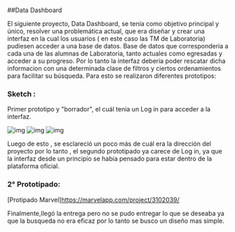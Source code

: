 ##Data Dashboard

El siguiente proyecto, Data Dashboard, se tenía como objetivo principal y único, resolver una problemática actual, que era diseñar y crear una interfaz en la cual los usuarios ( en este caso las TM de Laboratoria) pudiesen acceder a una base de datos. Base de datos que corresponderia a cada una de las alumnas de Laboratoria, tanto actuales como egresadas y acceder a su progreso. 
Por lo tanto la interfaz deberia poder rescatar dicha informacion con una determinada clase de filtros y ciertos ordenamientos para facilitar su búsqueda.
 Para esto se realizaron diferentes prototipos:
### Sketch :
 Primer prototipo y "borrador", el cuál tenia un Log in para acceder a la interfaz.

![img](https://i.imgur.com/pgA8AXy.jpg)
![img](https://i.imgur.com/C34MX8r.jpg)
![img](https://i.imgur.com/EUId303.jpg)

Luego de esto , se esclareció un poco más de cuál era la dirección del proyecto por lo tanto , el segundo prototipado
ya carece de Log in, ya que la interfaz desde un principio se habia pensado para estar dentro de la plataforma oficial.

### 2° Prototipado:

[Protipado Marvel]https://marvelapp.com/project/3102039/

Finalmente,llegó la entrega pero no se pudo entregar lo que se deseaba ya que la busqueda no era eficaz por lo tanto se busco un diseño mas simple.
